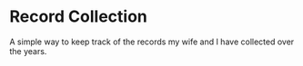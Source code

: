 # Record Collection

A simple way to keep track of the records my wife and I have collected over the years.
